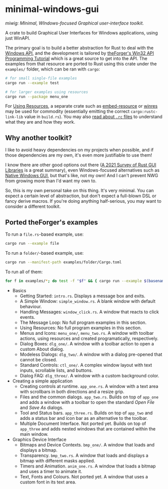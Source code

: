# minimal-windows-gui

*miwig: MInimal, WIndows-focused Graphical user-interface toolkit.*

A crate to build Graphical User Interfaces for Windows applications, using just WinAPI.

The primary goal is to build a better abstraction for Rust to deal with the [Windows API][winapi],
and the development is tailored by [theForger's Win32 API Programming Tutorial][winapi-tut] which
is a great source to get into the API. The examples from that resource are ported to Rust using
this crate under the `examples/` folder, which can be ran with `cargo`:

```sh
# for small single-file examples
cargo run --example test

# for larger examples using resources
cargo run --package menu_one
```

For [Using Resources][using-res], a separate crate such as [embed-resource] or [winres] may be
used for commodity (essentially emitting the correct `cargo:rustc-link-lib` value in `build.rs`).
You may also [read about `.rc` files][about-rc] to understand what they are and how they work.

## Why another toolkit?

I like to avoid heavy dependencies on my projects when possible, and if those dependencies are
my own, it's even more justifiable to use them!

I know there are other good options out there ([A 2021 Survey of Rust GUI Libraries][other-ui]
is a great summary), even Windows-focused alternatives such as [Native Windows GUI][nwg], but
that's like, not my own! And I can't prevent NWG from growing more than I'd want my own to.

So, this is my own personal take on this thing. It's very minimal. You can expect a certain
level of abstraction, but don't expect a full-blown DSL or fancy derive macros. If you're doing
anything half-serious, you may want to consider a different toolkit.

## Ported theForger's examples

To run a `file.rs`-based example, use:

```sh
cargo run --example file
```

To run a `folder/`-based example, use:

```sh
cargo run --manifest-path examples/folder/Cargo.toml
```

To run all of them:

```sh
for f in examples/*; do test -f "$f" && { cargo run --example $(basename "$f" .rs); } || { cargo run --manifest-path $f/Cargo.toml; }; done
```

* Basics
  * Getting Started: `intro.rs`. Displays a message box and exits.
  * A Simple Window: `simple_window.rs`. A blank window with default behaviour.
  * Handling Messages: `window_click.rs`. A window that reacts to click events.
  * The Message Loop: No full program examples in this section.
  * Using Resources:  No full program examples in this section.
  * Menus and Icons: `menu_one/`, `menu_two.rs`. A window with toolbar actions, using resources and created programatically, respectively.
  * Dialog Boxes: `dlg_one/`. A window with a toolbar action to open a custom About dialog.
  * Modeless Dialogs: `dlg_two/`. A window with a dialog pre-opened that cannot be closed.
  * Standard Controls: `ctl_one/`. A complex window layout with text inputs, scrollable lists, and buttons.
  * Dialog FAQ: `dlg_three/`. A window with a custom background color.
* Creating a simple application
  * Creating controls at runtime. `app_one.rs`. A window with a text area with scrollbars in both directions and a resize grip.
  * Files and the common dialogs. `app_two.rs`. Builds on top of `app_one` and adds a window with a toolbar to open the standard *Open File* and *Save As* dialogs.
  * Tool and Status bars. `app_three.rs`. Builds on top of `app_two` and adds a status bar and icon bar as an alternative to the toolbar.
  * Multiple Document Interface. Not ported yet. Builds on top of `app_three` and adds nested windows that are contained within the main window.
* Graphics Device Interface
  * Bitmaps and Device Contexts. `bmp_one/`. A window that loads and displays a bitmap.
  * Transparency. `bmp_two.rs`. A window that loads and displays a bitmap with different masks applied.
  * Timers and Animation. `anim_one.rs`. A window that loads a bitmap and uses a timer to animate it.
  * Text, Fonts and Colours. Not ported yet. A window that uses a custom font in its text area.

[winapi]: https://docs.microsoft.com/en-us/windows/win32/apiindex/windows-api-list
[winapi-tut]: http://winprog.org/tutorial/
[using-res]: http://winprog.org/tutorial/resources.html
[embed-resource]: https://crates.io/crates/embed_resource
[winres]: https://crates.io/crates/winres
[about-rc]: https://docs.microsoft.com/en-us/windows/win32/menurc/resource-compiler
[other-ui]: https://www.boringcactus.com/2021/10/24/2021-survey-of-rust-gui-libraries.html#native-windows-gui
[nwg]: https://gabdube.github.io/native-windows-gui/
